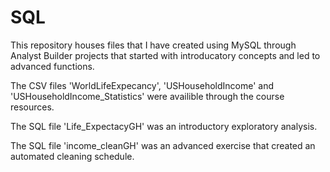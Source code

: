 # SQL
This repository houses files that I have created using MySQL through Analyst Builder projects that started with introducatory concepts and led to advanced functions.

The CSV files 'WorldLifeExpecancy', 'USHouseholdIncome' and 'USHouseholdIncome_Statistics'  were availible through the course resources.

The SQL file 'Life_ExpectacyGH'  was an introductory exploratory analysis.

The SQL file 'income_cleanGH' was an advanced exercise that created an automated cleaning schedule.


